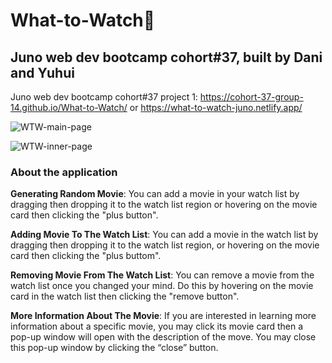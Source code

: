 # What-to-Watch:cinema:    
## Juno web dev bootcamp cohort#37, built by Dani and Yuhui    
    
Juno web dev bootcamp cohort#37 project 1: https://cohort-37-group-14.github.io/What-to-Watch/ or https://what-to-watch-juno.netlify.app/        

![WTW-main-page](https://user-images.githubusercontent.com/84819219/141668645-a1751f5a-e641-42da-8528-b41e6df50434.png)    
    
![WTW-inner-page](https://user-images.githubusercontent.com/84819219/141668655-a2e34d20-0021-4207-b674-dce2a177feed.png)    

### About the application    
**Generating Random Movie**: You can add a movie in your watch list by dragging then dropping it to the watch list region or hovering on the movie card then clicking the "plus button". 
    
**Adding Movie To The Watch List**: You can add a movie in the watch list by dragging then dropping it to the watch list region, or hovering on the movie card then clicking the "plus buttom".    
    
**Removing Movie From The Watch List**: You can remove a movie from the watch list once you changed your mind. Do this by hovering on the movie card in the watch list then clicking the "remove button".
    
**More Information About The Movie**: If you are interested in learning more information about a specific movie, you may click its movie card then a pop-up window will open with the description of the move. You may close this pop-up window by clicking the “close” button.
    
